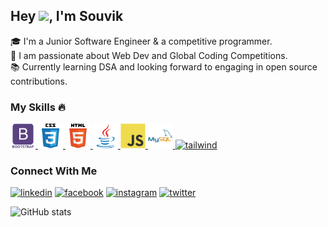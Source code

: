 ## Hey <img src="https://raw.githubusercontent.com/TheDudeThatCode/TheDudeThatCode/master/Assets/Hi.gif" width="35" >, I'm Souvik
🎓 I'm a Junior Software Engineer & a competitive programmer. <br/>
🎯 I am passionate about Web Dev and Global Coding Competitions. <br/>
📚 Currently learning DSA and looking forward to engaging in open source contributions. <br/>

 
### My Skills 🔥
<p align="left"> <a href="https://getbootstrap.com" target="_blank"> <img src="https://raw.githubusercontent.com/devicons/devicon/master/icons/bootstrap/bootstrap-plain-wordmark.svg" alt="bootstrap" width="40" height="40"/> </a> <a href="https://www.w3schools.com/css/" target="_blank"> <img src="https://raw.githubusercontent.com/devicons/devicon/master/icons/css3/css3-original-wordmark.svg" alt="css3" width="40" height="40"/> </a> <a href="https://www.w3.org/html/" target="_blank"> <img src="https://raw.githubusercontent.com/devicons/devicon/master/icons/html5/html5-original-wordmark.svg" alt="html5" width="40" height="40"/> </a> <a href="https://www.java.com" target="_blank"> <img src="https://raw.githubusercontent.com/devicons/devicon/master/icons/java/java-original.svg" alt="java" width="40" height="40"/> </a> <a href="https://developer.mozilla.org/en-US/docs/Web/JavaScript" target="_blank"> <img src="https://raw.githubusercontent.com/devicons/devicon/master/icons/javascript/javascript-original.svg" alt="javascript" width="40" height="40"/> </a> <a href="https://www.mysql.com/" target="_blank"> <img src="https://raw.githubusercontent.com/devicons/devicon/master/icons/mysql/mysql-original-wordmark.svg" alt="mysql" width="40" height="40"/> </a> <a href="https://tailwindcss.com/" target="_blank"> <img src="https://www.vectorlogo.zone/logos/tailwindcss/tailwindcss-icon.svg" alt="tailwind" width="40" height="40"/> </a> </p>

### Connect With Me
[<img src='https://cdn.jsdelivr.net/npm/simple-icons@3.0.1/icons/linkedin.svg' alt='linkedin' height='30'>](https://www.linkedin.com/in/souvik-das-a09a04197/)  [<img src='https://cdn.jsdelivr.net/npm/simple-icons@3.0.1/icons/facebook.svg' alt='facebook' height='30' width='50'>](https://www.facebook.com/100027633947214)  [<img src='https://cdn.jsdelivr.net/npm/simple-icons@3.0.1/icons/instagram.svg' alt='instagram' height='30' width='50'>](https://www.instagram.com/dr0nser/)  [<img src='https://cdn.jsdelivr.net/npm/simple-icons@3.0.1/icons/twitter.svg' alt='twitter' height='30' width='50'>](https://twitter.com/souvikstwt) 


![GitHub stats](https://github-readme-stats.vercel.app/api?username=whyucode&show_icons=true)  


